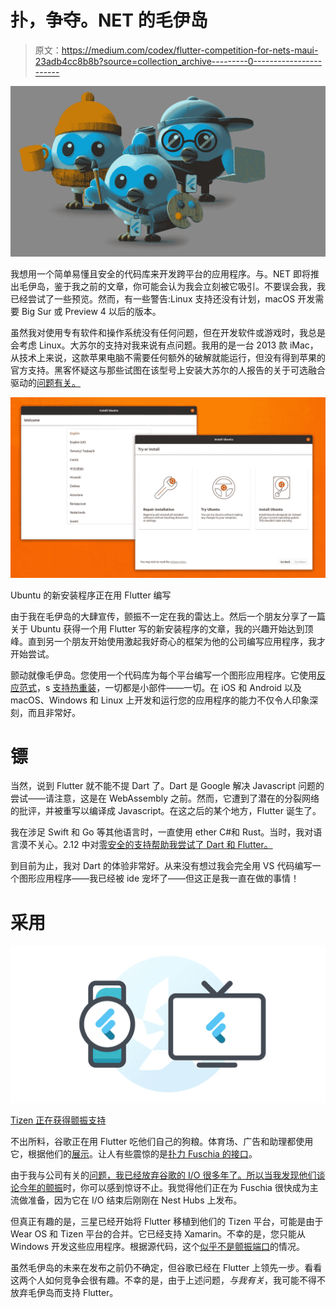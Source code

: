 # 扑，争夺。NET 的毛伊岛

> 原文：<https://medium.com/codex/flutter-competition-for-nets-maui-23adb4cc8b8b?source=collection_archive---------0----------------------->

![](img/20354764282e329c2f953d9cbdda9197.png)

我想用一个简单易懂且安全的代码库来开发跨平台的应用程序。与。NET 即将推出毛伊岛，鉴于我之前的文章，你可能会认为我会立刻被它吸引。不要误会我，我已经尝试了一些预览。然而，有一些警告:Linux 支持还没有计划，macOS 开发需要 Big Sur 或 Preview 4 以后的版本。

虽然我对使用专有软件和操作系统没有任何问题，但在开发软件或游戏时，我总是会考虑 Linux。大苏尔的支持对我来说有点问题。我用的是一台 2013 款 iMac，从技术上来说，这款苹果电脑不需要任何额外的破解就能运行，但没有得到苹果的官方支持。黑客怀疑这与那些试图在该型号上安装大苏尔的人报告的关于可选融合驱动的[问题有关。](https://github.com/barrykn/big-sur-micropatcher#compatibility-of-various-mac-models)

![](img/0fe55d20c55d64b978e49f95364c1145.png)

Ubuntu 的新安装程序正在用 Flutter 编写

由于我在毛伊岛的大肆宣传，颤振不一定在我的雷达上。然后一个朋友分享了一篇关于 Ubuntu 获得一个用 Flutter 写的新安装程序的文章，我的兴趣开始达到顶峰。直到另一个朋友开始使用激起我好奇心的框架为他的公司编写应用程序，我才开始尝试。

颤动就像毛伊岛。您使用一个代码库为每个平台编写一个图形应用程序。它使用[反应范式](https://flutter.dev/docs/development/data-and-backend/state-mgmt/declarative)，s [支持热重装](https://flutter.dev/docs/development/tools/hot-reload)，一切都是小部件——一切。在 iOS 和 Android 以及 macOS、Windows 和 Linux 上开发和运行您的应用程序的能力不仅令人印象深刻，而且非常好。

# 镖

当然，说到 Flutter 就不能不提 Dart 了。Dart 是 Google 解决 Javascript 问题的尝试——请注意，这是在 WebAssembly 之前。然而，它遭到了潜在的分裂网络的批评，并被重写以编译成 Javascript。在这之后的某个地方，Flutter 诞生了。

我在涉足 Swift 和 Go 等其他语言时，一直使用 ether C#和 Rust。当时，我对语言漠不关心。2.12 中对[零安全的支持帮助我尝试了 Dart 和 Flutter。](/dartlang/announcing-dart-2-12-499a6e689c87)

到目前为止，我对 Dart 的体验非常好。从来没有想过我会完全用 VS 代码编写一个图形应用程序——我已经被 ide 宠坏了——但这正是我一直在做的事情！

# 采用

![](img/61841f8c527b72a5e87d242c065fa581.png)

[Tizen 正在获得颤振支持](https://9to5google.com/2021/05/18/samsung-tizen-flutter-sdk-galaxy-watch/)

不出所料，谷歌正在用 Flutter 吃他们自己的狗粮。体育场、广告和助理都使用它，根据他们的[展示](https://flutter.dev/showcase)。让人有些震惊的是[扑力 Fuschia 的接口](https://arstechnica.com/gadgets/2021/05/google-launches-its-third-major-operating-system-fuchsia/)。

由于我与公司有关的[问题，我已经放弃谷歌的 I/O 很多年了。所以当我发现](https://tonytins.medium.com/my-dwindling-trust-in-google-e0b4fa948c9)[他们谈论今年的颤振](https://www.zdnet.com/article/google-io-2021-flutter-2-2-adds-monetization-hooks-as-it-gains-traction/)时，你可以感到惊讶不止。我觉得他们正在为 Fuschia 很快成为主流做准备，因为它在 I/O 结束后刚刚在 Nest Hubs 上发布。

但真正有趣的是，三星已经开始将 Flutter 移植到他们的 Tizen 平台，可能是由于 Wear OS 和 Tizen 平台的合并。它已经支持 Xamarin。不幸的是，您只能从 Windows 开发这些应用程序。根据源代码，这个[似乎不是颤振端口](https://github.com/flutter-tizen/flutter-tizen)的情况。

虽然毛伊岛的未来在发布之前仍不确定，但谷歌已经在 Flutter 上领先一步。看看这两个人如何竞争会很有趣。不幸的是，由于上述问题，*与我有关*，我可能不得不放弃毛伊岛而支持 Flutter。